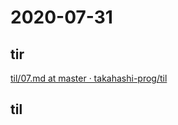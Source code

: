 # 2020-07-31

## tir
[til/07\.md at master · takahashi\-prog/til](https://github.com/takahashi-prog/til/blob/master/tir/2020/07.md#31)

## til
